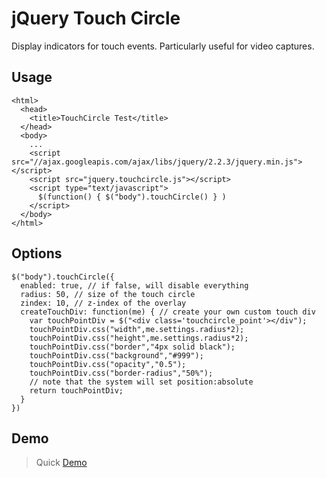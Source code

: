 # jQuery Touch Circle
Display indicators for touch events. Particularly useful for video captures.

## Usage ##
    <html>
      <head>
        <title>TouchCircle Test</title>
      </head>
      <body>
        ...
        <script src="//ajax.googleapis.com/ajax/libs/jquery/2.2.3/jquery.min.js"></script>
        <script src="jquery.touchcircle.js"></script>
        <script type="text/javascript">
          $(function() { $("body").touchCircle() } )
        </script>
      </body>
    </html>

## Options ##
    $("body").touchCircle({
      enabled: true, // if false, will disable everything
      radius: 50, // size of the touch circle
      zindex: 10, // z-index of the overlay
      createTouchDiv: function(me) { // create your own custom touch div
        var touchPointDiv = $("<div class='touchcircle_point'></div");
        touchPointDiv.css("width",me.settings.radius*2);
        touchPointDiv.css("height",me.settings.radius*2);
        touchPointDiv.css("border","4px solid black");
        touchPointDiv.css("background","#999");
        touchPointDiv.css("opacity","0.5");
        touchPointDiv.css("border-radius","50%");
        // note that the system will set position:absolute
        return touchPointDiv;
      }
    })
## Demo ##

> Quick [Demo](https://cdn.rawgit.com/camerongregory/jquery-touchcircle/master/demo/test.html)
